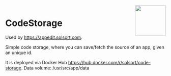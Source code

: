 <img src=https://code-storage.solsort.com/icon.png width=96 height=96 align=right>

# CodeStorage

Used by <https://appedit.solsort.com>.

Simple code storage, where you can save/fetch the source of an app, given an unique id.

It is deployed via Docker Hub <https://hub.docker.com/r/solsort/code-storage>. Data volume: /usr/src/app/data
